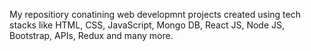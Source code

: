 My repositiory conatining web developmnt projects created using tech stacks like HTML, CSS, JavaScript, Mongo DB, React JS, Node JS, Bootstrap, APIs, Redux and many more.

